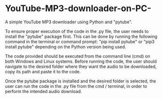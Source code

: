 # YouTube-MP3-downloader-on-PC-
A simple YouTube MP3 downloader using Python and "pytube".

To ensure proper execution of the code in the .py file, the user needs to install the "pytube" package first. This can be done by running the following command in the terminal or command prompt: "pip install pytube" or "pip3 install pytube" depending on the Python version being used.

The code provided should be executed from the command line (cmd) on both Windows and Linux systems. Before running the code, the user should navigate to the desired folder where they want the audio to be downloaded, copy its path and paste it to the code.

Once the pytube package is installed and the desired folder is selected, the user can run the code in the .py file from the cmd / terminal, in order to perform the intended audio download.
